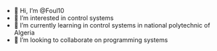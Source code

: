 - 👋 Hi, I’m @Foul10
- 👀 I’m interested in control systems 
- 🌱 I’m currently learning in control systems in national polytechnic of Algeria 
- 💞️ I’m looking to collaborate on programming systems 


<!---
Foul10/Foul10 is a ✨ special ✨ repository because its `README.md` (this file) appears on your GitHub profile.
You can click the Preview link to take a look at your changes.
--->
